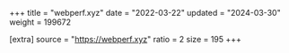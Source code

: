 +++
title = "webperf.xyz"
date = "2022-03-22"
updated = "2024-03-30"
weight = 199672

[extra]
source = "https://webperf.xyz"
ratio = 2
size = 195
+++
